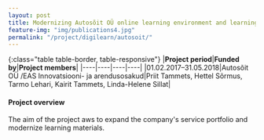 ```yaml
---
layout: post
title: Modernizing Autosõit OÜ online learning environment and learning materials   
feature-img: "img/publications4.jpg"
permalink: "/project/digilearn/autosoit/"
---
```


{:class="table table-border, table-responsive"}
|**Project period**|**Funded by**|**Project members**|
|----|----|----|----|
|01.02.2017–31.05.2018|Autosõit OÜ /EAS Innovatsiooni- ja arendusosakud|Priit Tammets, Hettel Sõrmus, Tarmo Lehari, Kairit Tammets, Linda-Helene Sillat|

#### Project overview
The aim of the project aws to expand the company's service portfolio and modernize learning materials. 

